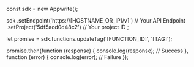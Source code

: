 const sdk = new Appwrite();

sdk
    .setEndpoint('https://[HOSTNAME_OR_IP]/v1') // Your API Endpoint
    .setProject('5df5acd0d48c2') // Your project ID
;

let promise = sdk.functions.updateTag('[FUNCTION_ID]', '[TAG]');

promise.then(function (response) {
    console.log(response); // Success
}, function (error) {
    console.log(error); // Failure
});